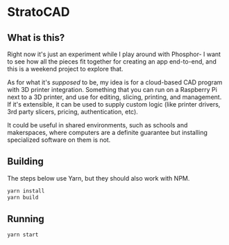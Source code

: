 StratoCAD
=========

## What is this?

Right now it's just an experiment while I play around with Phosphor- I want to
see how all the pieces fit together for creating an app end-to-end, and this is
a weekend project to explore that.

As for what it's *supposed* to be, my idea is for a cloud-based CAD program with
3D printer integration. Something that you can run on a Raspberry Pi next to a 
3D printer, and use for editing, slicing, printing, and management. If it's
extensible, it can be used to supply custom logic (like printer drivers, 3rd
party slicers, pricing, authentication, etc).

It could be useful in shared environments, such as schools and makerspaces,
where computers are a definite guarantee but installing specialized software on
them is not.

## Building

The steps below use Yarn, but they should also work with NPM.

```bash
yarn install
yarn build
```

## Running

```bash
yarn start
```